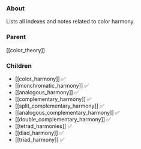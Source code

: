 ### About
Lists all indexes and notes related to color harmony.

### Parent
[[color_theory]]

### Children
- [[color_harmony]] ✅
- [[monchromatic_harmony]] ✅
- [[analogous_harmony]] ✅
- [[complementary_harmony]] ✅
- [[split_complementary_harmony]] ✅
- [[analogous_complementary_harmony]] ✅
- [[double_complementary_harmony]] ✅
- [[tetrad_harmonies]] ✅
- [[diad_harmony]] ✅
- [[triad_harmony]] ✅